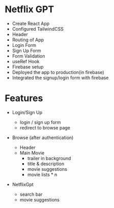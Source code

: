 # Netflix GPT

-   Create React App
-   Configured TailwindCSS
-   Header
-   Routing of App
-   Login Form
-   Sign Up Form
-   Form Validation
-   useRef Hook
-   Firebase setup
-   Deployed the app to production(in firebase)
-   Integrated the signup/login form with firebase

# Features

-   Login/Sign Up

    -   login / sign up form
    -   redirect to browse page

-   Browse (after authentication)
    -   Header
    -   Main Movie
        -   trailer in background
        -   title & description
        -   movie suggestions
        -   movie lists \* n
-   NetflixGpt
    -   search bar
    -   movie suggestions
